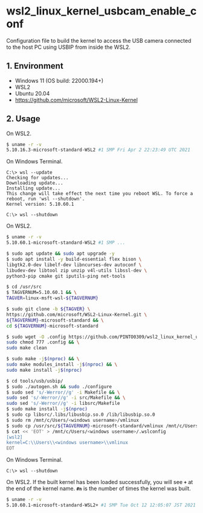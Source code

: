 # wsl2_linux_kernel_usbcam_enable_conf
Configuration file to build the kernel to access the USB camera connected to the host PC using USBIP from inside the WSL2.

## 1. Environment
- Windows 11 (OS build: 22000.194+)
- WSL2
- Ubuntu 20.04
- https://github.com/microsoft/WSL2-Linux-Kernel

## 2. Usage
On WSL2.
```bash
$ uname -r -v
5.10.16.3-microsoft-standard-WSL2 #1 SMP Fri Apr 2 22:23:49 UTC 2021
```
On Windows Terminal.
```shell
C:\> wsl --update
Checking for updates...
Downloading update...
Installing update...
This change will take effect the next time you reboot WSL. To force a reboot, run 'wsl --shutdown'.
Kernel version: 5.10.60.1

C:\> wsl --shutdown
```
On WSL2.
```bash
$ uname -r -v
5.10.60.1-microsoft-standard-WSL2 #1 SMP ...

$ sudo apt update && sudo apt upgrade -y
$ sudo apt install -y build-essential flex bison \
libgtk2.0-dev libelf-dev libncurses-dev autoconf \
libudev-dev libtool zip unzip v4l-utils libssl-dev \
python3-pip cmake git iputils-ping net-tools

$ cd /usr/src
$ TAGVERNUM=5.10.60.1 && \
TAGVER=linux-msft-wsl-${TAGVERNUM}

$ sudo git clone -b ${TAGVER} \
https://github.com/microsoft/WSL2-Linux-Kernel.git \
${TAGVERNUM}-microsoft-standard && \
cd ${TAGVERNUM}-microsoft-standard

$ sudo wget -O .config https://github.com/PINTO0309/wsl2_linux_kernel_usbcam_enable_conf/raw/main/${TAGVER}/config && \
sudo chmod 777 .config && \
sudo make clean

$ sudo make -j$(nproc) && \
sudo make modules_install -j$(nproc) && \
sudo make install -j$(nproc)

$ cd tools/usb/usbip/
$ sudo ./autogen.sh && sudo ./configure
$ sudo sed 's/-Werror//g' -i Makefile && \
sudo sed 's/-Werror//g' -i src/Makefile && \
sudo sed 's/-Werror//g' -i libsrc/Makefile
$ sudo make install -j$(nproc)
$ sudo cp libsrc/.libs/libusbip.so.0 /lib/libusbip.so.0
$ sudo rm /mnt/c/Users/<windows username>/vmlinux
$ sudo cp /usr/src/${TAGVERNUM}-microsoft-standard/vmlinux /mnt/c/Users/<windows username>/
$ cat << 'EOT' > /mnt/c/Users/<windows username>/.wslconfig
[wsl2]
kernel=C:\\Users\\<windows username>\\vmlinux
EOT
```
On Windows Terminal.
```shell
C:\> wsl --shutdown
```
On WSL2. If the built kernel has been loaded successfully, you will see **`+`** at the end of the kernel name. **`#n`** is the number of times the kernel was built.
```bash
$ uname -r -v
5.10.60.1-microsoft-standard-WSL2+ #1 SMP Tue Oct 12 12:05:07 JST 2021
```
